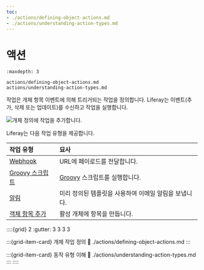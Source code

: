 ```yaml
---
toc:
- ./actions/defining-object-actions.md
- ./actions/understanding-action-types.md
---
```

# 액션

```{toctree}
:maxdepth: 3

actions/defining-object-actions.md
actions/understanding-action-types.md
```

작업은 개체 항목 이벤트에 의해 트리거되는 작업을 정의합니다. Liferay는 이벤트(추가, 삭제 또는 업데이트)를 수신하고 작업을 실행합니다.

![개체 정의에 작업을 추가합니다.](./actions/images/01.png)

Liferay는 다음 작업 유형을 제공합니다.

| 작업 유형                                                                           | 묘사                                              |
|:------------------------------------------------------------------------------- |:----------------------------------------------- |
| [Webhook](./actions/understanding-action-types.md#webhook-actions)              | URL에 페이로드를 전달합니다.                               |
| [Groovy 스크립트](./actions/understanding-action-types.md#groovy-script-actions)    | [Groovy](https://groovy-lang.org/) 스크립트를 실행합니다. |
| [알림](./actions/understanding-action-types.md#notification-actions)              | 미리 정의된 템플릿을 사용하여 이메일 알림을 보냅니다.                  |
| [객체 항목 추가](./actions/understanding-action-types.md#add-an-object-entry-actions) | 활성 개체에 항목을 만듭니다.                                |

::::{grid} 2
:gutter: 3 3 3 3

:::{grid-item-card} 개체 작업 정의
:link: ./actions/defining-object-actions.md
:::

:::{grid-item-card} 동작 유형 이해
:link: ./actions/understanding-action-types.md
:::
::::
